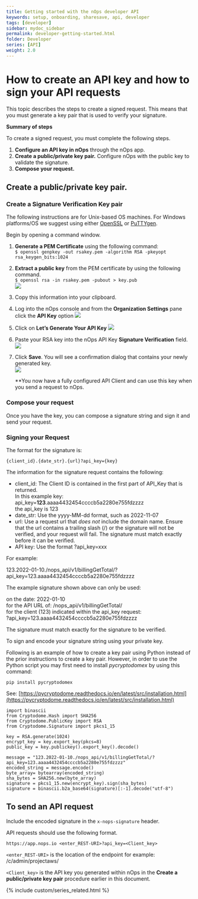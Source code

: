 ```yaml
---
title: Getting started with the nOps developer API
keywords: setup, onboarding, sharesave, api, developer
tags: [developer]
sidebar: mydoc_sidebar
permalink: developer-getting-started.html
folder: Developer
series: [API]
weight: 2.0
---
```


# How to create an API key and how to sign your API requests #

This topic describes the steps to create a signed request. This means that you must generate a key pair that is used to verify your signature.

**Summary of steps**

To create a signed request, you must complete the following steps.

1.  **Configure an API key in nOps** through the nOps app.
2.  **Create a public/private key pair.** Configure nOps with the public key to validate the signature.
3.  **Compose your request.**

## **Create a public/private key pair**. ##

### **Create a Signature Verification Key pair** ###

The following instructions are for Unix-based OS machines. For Windows platforms/OS we suggest using either [OpenSSL](https://github.com/openssl/openssl/blob/master/NOTES-WINDOWS.md) or [PuTTYgen](https://www.ssh.com/academy/ssh/putty/windows/puttygen).

Begin by opening a command window.

1.  **Generate a PEM Certificate** using the following command:  
    `$ openssl genpkey -out rsakey.pem -algorithm RSA -pkeyopt rsa_keygen_bits:1024`  

2.  **Extract a public key** from the PEM certificate by using the following command.  
    `$ openssl rsa -in rsakey.pem -pubout > key.pub`  
    ![](https://nops-docs-img.s3.amazonaws.com/solutions/sol-rsa-key.png)  

3.  Copy this information into your clipboard.

4.  Log into the nOps console and from the **Organization Settings** pane click the **API Key** option
    ![](https://nops-docs-img.s3.amazonaws.com/gettingstarted/gs-org-api-key-menu.png)
5.  Click on **Let’s Generate Your API Key**
    ![](https://nops-docs-img.s3.amazonaws.com/solutions/sol-api-verified-key.png.png) 
 
6.  Paste your RSA key into the nOps API Key **Signature Verification** field.
    ![](https://nops-docs-img.s3.amazonaws.com/solutions/sol-api-with-key-pasted.png)
7.  Click **Save**.  You will see a confirmation dialog that contains your newly generated key.  
    ![](https://nops-docs-img.s3.amazonaws.com/gettingstarted/gs-api-key-generated.png)

    **You now have a fully configured API Client and can use this key when you send a request to nOps.

### **Compose your request** ###

Once you have the key, you can compose a signature string and sign it and send your request.

### **Signing your Request** ###

The format for the signature is:

`{client_id}.{date_str}.{url}?api_key={key}`

The information for the signature request contains the following:

* client\_id: The Client ID is contained in the first part of API\_Key that is returned.  
    In this example key: api_key=**123**.aaaa4432454ccccb5a2280e755fdzzzz  
    the api_key is 123
* date_str: Use the yyyy-MM-dd format, such as 2022-11-07
* url: Use a request url that _does not_ include the domain name. Ensure that the url contains a trailing slash (/) or the signature will not be verified, and your request will fail. The signature must match exactly before it can be verified.
* API key: Use the format ?api_key=xxx

For example:

123.2022-01-10./nops\_api/v1/billingGetTotal/?api\_key=123.aaaa4432454ccccb5a2280e755fdzzzz

The example signature shown above can only be used:

on the date: 2022-01-10  
for the API URL of: /nops_api/v1/billingGetTotal/  
for the client (123) indicated within the api_key request:  
?api_key=123.aaaa4432454ccccb5a2280e755fdzzzz

The signature must match exactly for the signature to be verified.

To sign and encode your signature string using your private key.

Following is an example of how to create a key pair using Python instead of the prior instructions to create a key pair.  However, in order to use the Python script you may first need to install _pycryptodomex_ by using this command:

`pip install pycryptodomex`  


See: [https://pycryptodome.readthedocs.io/en/latest/src/installation.html](https://pycryptodome.readthedocs.io/en/latest/src/installation.html)

```
import binascii 
from Cryptodome.Hash import SHA256 
from Cryptodome.PublicKey import RSA 
from Cryptodome.Signature import pkcs1_15 

key = RSA.generate(1024) 
encrypt_key = key.export_key(pkcs=8) 
public_key = key.publickey().export_key().decode() 

message = "123.2022-01-10./nops_api/v1/billingGetTotal/?api_key=123.aaaa4432454ccccb5a2280e755fdzzzz" 
encoded_string = message.encode() 
byte_array= bytearray(encoded_string) 
sha_bytes = SHA256.new(byte_array) 
signature = pkcs1_15.new(encrypt_key).sign(sha_bytes) 
signature = binascii.b2a_base64(signature)[:-1].decode("utf-8")

```

## **To send an API request** ##

Include the encoded signature in the `x-nops-signature` header.

API requests should use the following format.

    https://app.nops.io <enter_REST-URI>?api_key=<Client_key>

`<enter_REST-URI>` is the location of the endpoint for example: /c/admin/projectaws/

`<Client_key>` is the API key you generated within nOps in the **Create a public/private key pair** procedure earlier in this document.

{% include custom/series_related.html %}